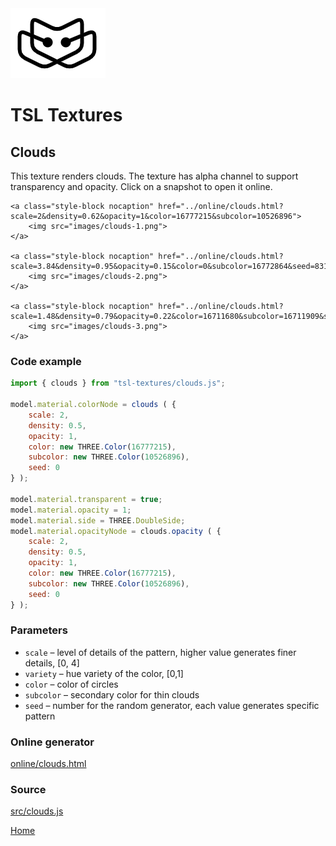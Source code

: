 <img class="logo" src="../assets/logo/logo.png">


# TSL Textures


## Clouds
This texture renders clouds. The texture has alpha channel
to support transparency and opacity. Click on a snapshot to
open it online.

<p class="gallery">

	<a class="style-block nocaption" href="../online/clouds.html?scale=2&density=0.62&opacity=1&color=16777215&subcolor=10526896">
		<img src="images/clouds-1.png">
	</a>

	<a class="style-block nocaption" href="../online/clouds.html?scale=3.84&density=0.95&opacity=0.15&color=0&subcolor=16772864&seed=8318">
		<img src="images/clouds-2.png">
	</a>

	<a class="style-block nocaption" href="../online/clouds.html?scale=1.48&density=0.79&opacity=0.22&color=16711680&subcolor=16711909&seed=8318">
		<img src="images/clouds-3.png">
	</a>

</p>


### Code example

```js
import { clouds } from "tsl-textures/clouds.js";

model.material.colorNode = clouds ( {
	scale: 2,
	density: 0.5,
	opacity: 1,
	color: new THREE.Color(16777215),
	subcolor: new THREE.Color(10526896),
	seed: 0
} );

model.material.transparent = true;
model.material.opacity = 1;
model.material.side = THREE.DoubleSide;
model.material.opacityNode = clouds.opacity ( {
	scale: 2,
	density: 0.5,
	opacity: 1,
	color: new THREE.Color(16777215),
	subcolor: new THREE.Color(10526896),
	seed: 0
} );
```


### Parameters

* `scale` &ndash; level of details of the pattern, higher value generates finer details, [0, 4]
* `variety` &ndash; hue variety of the color, [0,1]
* `color` &ndash; color of circles
* `subcolor` &ndash; secondary color for thin clouds
* `seed` &ndash; number for the random generator, each value generates specific pattern


### Online generator

[online/clouds.html](../online/clouds.html)


### Source

[src/clouds.js](https://github.com/boytchev/tsl-textures/blob/main/src/clouds.js)

		
<div class="footnote">
	<a href="../">Home</a>
</div>